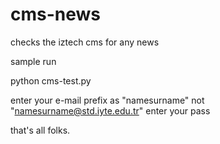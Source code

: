 # cms-news
checks the iztech cms for any news

sample run
  
  python cms-test.py
  
enter your e-mail prefix as "namesurname" not "namesurname@std.iyte.edu.tr"
enter your pass

that's all folks.
  
